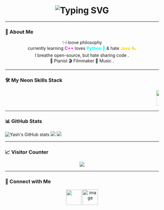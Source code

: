 <div align="center">
  <h1>
    <img src="https://readme-typing-svg.herokuapp.com?font=Fira+Code&size=38&pause=1000&color=FF00FF&center=true&width=700&lines=👁️‍🗨️+Greetings+gitter;I'm+Yash+Naik;Open-Source+errr......." alt="Typing SVG" />
  </h1>
</div>

---

### 🌌 About Me  

<div align="center">
✨i loove philosophy <br> 
   currently learning <b style="color:#FF00FF">C++</b> loves <b style="color:#00FFFF">Python 🐍</b> & hate <b style="color:#FFD700">Java ☕</b>. <br> 
   I breathe open-source, but hate sharing code . <br> 
🎹 Pianist 🎬 Filmmaker 🎵 Music . <br> 
</div> 

---



### 🛠️ My Neon Skills Stack  

<div align="center">
  <marquee scrollamount="12" behavior="scroll" direction="left">
    <img src="https://cdn.jsdelivr.net/gh/devicons/devicon/icons/python/python-original.svg" width="50" height="50"/>
    <img src="https://cdn.jsdelivr.net/gh/devicons/devicon@latest/icons/cplusplus/cplusplus-original.svg" width="50" height="50"/>
    <img src="https://cdn.jsdelivr.net/gh/devicons/devicon/icons/bash/bash-original.svg" width="50" height="50"/>
    <img src="https://cdn.jsdelivr.net/gh/devicons/devicon/icons/html5/html5-original.svg" width="50" height="50"/>
    <img src="https://cdn.jsdelivr.net/gh/devicons/devicon/icons/css3/css3-original.svg" width="50" height="50"/>
    <img src="https://cdn.jsdelivr.net/gh/devicons/devicon/icons/java/java-original.svg" width="50" height="50"/>
    <img src="https://cdn.jsdelivr.net/gh/devicons/devicon/icons/mysql/mysql-original.svg" width="50" height="50"/>
    <img src="https://cdn.jsdelivr.net/gh/devicons/devicon/icons/opencv/opencv-original.svg" width="50" height="50"/>
    <img src="https://cdn.jsdelivr.net/gh/devicons/devicon/icons/react/react-original.svg" width="50" height="50"/>
    <img src="https://cdn.jsdelivr.net/gh/devicons/devicon@latest/icons/blender/blender-original.svg" width="50" height="50" />
    <img src="https://cdn.jsdelivr.net/gh/devicons/devicon@latest/icons/unrealengine/unrealengine-original.svg" width="50" height="50" />
          
  </marquee>
</div>



---

### 📊 GitHub Stats  
![Yash's GitHub stats](https://github-readme-stats.vercel.app/api?username=Yash-ik&show_icons=true&theme=tokyonight)
  <img src="https://github-readme-stats.vercel.app/api/top-langs/?username=yash-ik&layout=compact&theme=dracula&hide_border=true&langs_count=8" />
  <img src="https://github-readme-streak-stats.herokuapp.com/?user=yash-ik&theme=dracula&hide_border=true" />


---

### 📈 Visitor Counter  

<p align="center">
  <img src="https://komarev.com/ghpvc/?username=yash-ik&style=for-the-badge&color=FF00FF&label=Visitors&labelColor=0D0D0D" />
</p>


------

### 🤝 Connect with Me  

<p align="center">
  <a href="https://www.linkedin.com/in/yash-naik-883543355" target="_blank"><img src="https://cdn.jsdelivr.net/gh/devicons/devicon@latest/icons/linkedin/linkedin-original.svg" width="50" height="50" /></a>
  <a href="https://www.instagram.com/yash._.n" target="_blank"><img width="51" height="51" alt="image" src="https://github.com/user-attachments/assets/34197642-b27f-4695-81e1-ff3e82aeda0e" />
</a>
</p>
<!-- ### 🎯 Fun (and Slightly Surreal) Facts  

- I **think in code 💻** and occasionally wonder if caffeine ☕ is my spirit animal.  
- I love **learning**, building random projects, and occasionally overthinking 🔮.  
- I’m obsessed with **open-source**, even if I sometimes hoard my own code 🖤.  

---

<p align="center">
  <img src=""C:\Users\yashn\Downloads\gif.gif"" width="400" />
</p>
